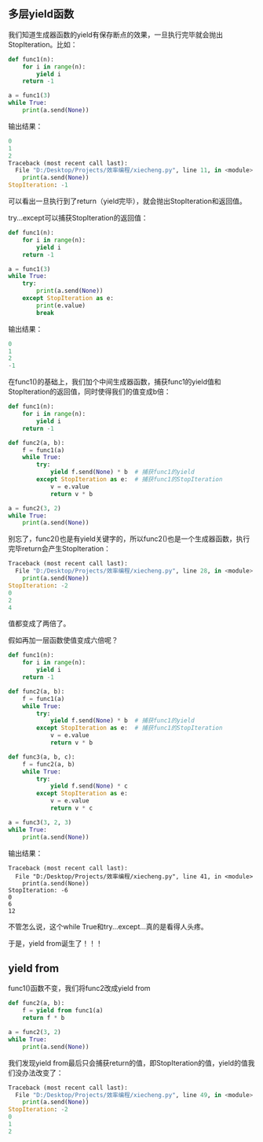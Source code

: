 ## 多层yield函数

我们知道生成器函数的yield有保存断点的效果，一旦执行完毕就会抛出StopIteration。比如：

```python
def func1(n):
    for i in range(n):
        yield i
    return -1

a = func1(3)
while True:
    print(a.send(None))
```

输出结果： 

```python
0
1
2
Traceback (most recent call last):
  File "D:/Desktop/Projects/效率编程/xiecheng.py", line 11, in <module>
    print(a.send(None))
StopIteration: -1
```

可以看出一旦执行到了return（yield完毕），就会抛出StopIteration和返回值。

try...except可以捕获StopIteration的返回值：

```python
def func1(n):
    for i in range(n):
        yield i
    return -1

a = func1(3)
while True:
    try:
        print(a.send(None))
    except StopIteration as e:
        print(e.value)
        break
```

输出结果： 

```python
0
1
2
-1
```

在func1()的基础上，我们加个中间生成器函数，捕获func1的yield值和StopIteration的返回值，同时使得我们的值变成b倍：

```python
def func1(n):
    for i in range(n):
        yield i
    return -1

def func2(a, b):
    f = func1(a)
    while True:
        try:
            yield f.send(None) * b	# 捕获func1的yield
        except StopIteration as e:	# 捕获func1的StopIteration
            v = e.value
            return v * b

a = func2(3, 2)
while True:
    print(a.send(None))
```

别忘了，func2()也是有yield关键字的，所以func2()也是一个生成器函数，执行完毕return会产生StopIteration：

```python
Traceback (most recent call last):
  File "D:/Desktop/Projects/效率编程/xiecheng.py", line 28, in <module>
    print(a.send(None))
StopIteration: -2
0
2
4
```

值都变成了两倍了。

假如再加一层函数使值变成六倍呢？

```python
def func1(n):
    for i in range(n):
        yield i
    return -1

def func2(a, b):
    f = func1(a)
    while True:
        try:
            yield f.send(None) * b	# 捕获func1的yield
        except StopIteration as e:	# 捕获func1的StopIteration
            v = e.value
            return v * b

def func3(a, b, c):
    f = func2(a, b)
    while True:
        try:
            yield f.send(None) * c
        except StopIteration as e:
            v = e.value
            return v * c

a = func3(3, 2, 3)
while True:
    print(a.send(None))
```
输出结果： 
```
Traceback (most recent call last):
  File "D:/Desktop/Projects/效率编程/xiecheng.py", line 41, in <module>
    print(a.send(None))
StopIteration: -6
0
6
12
```

不管怎么说，这个while True和try...except...真的是看得人头疼。

于是，yield from诞生了！！！

## yield from

func1()函数不变，我们将func2改成yield from

```python
def func2(a, b):
    f = yield from func1(a)
    return f * b

a = func2(3, 2)
while True:
    print(a.send(None))
```

我们发现yield from最后只会捕获return的值，即StopIteration的值，yield的值我们没办法改变了：

```python
Traceback (most recent call last):
  File "D:/Desktop/Projects/效率编程/xiecheng.py", line 49, in <module>
    print(a.send(None))
StopIteration: -2
0
1
2
```





